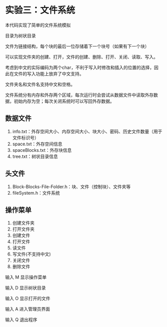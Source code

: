 # 实验三：文件系统

本代码实现了简单的文件系统模拟

目录为树状目录

文件为链接结构，每个块的最后一位存储着下一个块号（如果有下一个块）

可以实现文件夹的创建、打开，文件的创建、删除、打开、关闭、读取、写入。

考虑到中文的实际编码为两个char，不利于写入时修改和插入的位置的选择，因此在文件的写入功能上放弃了中文支持。

文件夹名和文件名支持中文和空格。

文件系统分有内存和外存两个区域，每次运行时会尝试从数据文件中读取外存数据，初始内存为空；每次关闭系统时可以写回外存数据。

## 数据文件

1. info.txt：外存空间大小、内存空间大小、块大小、密码、历史文件数量（用于文件标识号）
2. space.txt：外存空间信息
3. spaceBlocks.txt：外存块信息
4. tree.txt：树状目录信息

## 头文件

1. Block-Blocks-File-Folder.h：块、文件（控制块）、文件夹等
2. fileSystem.h：文件系统

## 操作菜单

1. 创建文件夹
2. 打开文件夹
3. 创建文件
4. 打开文件
5. 读文件
6. 写文件(不支持中文)
7. 关闭文件
8. 删除文件

输入 M 显示操作菜单

输入 D 显示树状目录

输入 O 显示打开的文件

输入 A 进入管理员界面

输入 Q 退出程序
